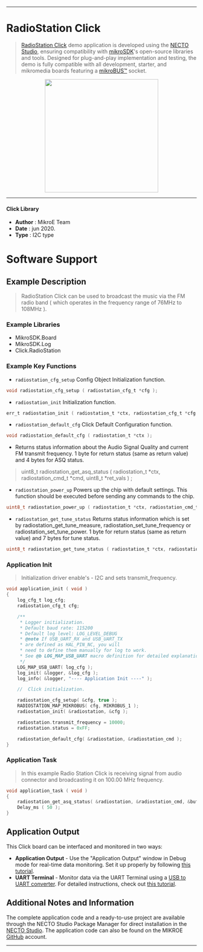 
---
# RadioStation Click

> [RadioStation Click](https://www.mikroe.com/?pid_product=MIKROE-2822) demo application is developed using
the [NECTO Studio](https://www.mikroe.com/necto), ensuring compatibility with [mikroSDK](https://www.mikroe.com/mikrosdk)'s
open-source libraries and tools. Designed for plug-and-play implementation and testing, the demo is fully compatible with
all development, starter, and mikromedia boards featuring a [mikroBUS&trade;](https://www.mikroe.com/mikrobus) socket.

<p align="center">
  <img src="https://www.mikroe.com/?pid_product=MIKROE-2822&image=1" height=300px>
</p>

---

#### Click Library

- **Author**        : MikroE Team
- **Date**          : jun 2020.
- **Type**          : I2C type

# Software Support

## Example Description

> RadioStation Click can be used to broadcast the music via the FM radio band 
> ( which operates in the frequency range of 76MHz to 108MHz ).

### Example Libraries

- MikroSDK.Board
- MikroSDK.Log
- Click.RadioStation

### Example Key Functions

- `radiostation_cfg_setup` Config Object Initialization function. 
```c
void radiostation_cfg_setup ( radiostation_cfg_t *cfg );
``` 
 
- `radiostation_init` Initialization function. 
```c
err_t radiostation_init ( radiostation_t *ctx, radiostation_cfg_t *cfg );
```

- `radiostation_default_cfg` Click Default Configuration function. 
```c
void radiostation_default_cfg ( radiostation_t *ctx );
```

- Returns status information about the Audio Signal Quality and current FM transmit frequency. 
 1 byte for return status (same as return value) and 4 bytes for ASQ status.
> uint8_t radiostation_get_asq_status ( radiostation_t *ctx, radiostation_cmd_t *cmd, uint8_t *ret_vals ) ;
 
- `radiostation_power_up` Powers up the chip with default settings. This function should be executed before sending any commands to the chip. 
```c
uint8_t radiostation_power_up ( radiostation_t *ctx, radiostation_cmd_t *cmd );
```

- `radiostation_get_tune_status` Returns status information which is set by radiostation_get_tune_measure, radiostation_set_tune_frequency or radiostation_set_tune_power. 1 byte for return status (same as return value) and 7 bytes for tune status. 
```c
uint8_t radiostation_get_tune_status ( radiostation_t *ctx, radiostation_cmd_t *cmd, uint8_t clear_stc_status_bit, uint8_t *ret_vals );
```

### Application Init

> Initialization driver enable's - I2C and sets transmit_frequency.

```c
void application_init ( void )
{
    log_cfg_t log_cfg;
    radiostation_cfg_t cfg;

    /** 
     * Logger initialization.
     * Default baud rate: 115200
     * Default log level: LOG_LEVEL_DEBUG
     * @note If USB_UART_RX and USB_UART_TX 
     * are defined as HAL_PIN_NC, you will 
     * need to define them manually for log to work. 
     * See @b LOG_MAP_USB_UART macro definition for detailed explanation.
     */
    LOG_MAP_USB_UART( log_cfg );
    log_init( &logger, &log_cfg );
    log_info( &logger, "---- Application Init ----" );

    //  Click initialization.

    radiostation_cfg_setup( &cfg, true );
    RADIOSTATION_MAP_MIKROBUS( cfg, MIKROBUS_1 );
    radiostation_init( &radiostation, &cfg );

    radiostation.transmit_frequency = 10000; 
    radiostation.status = 0xFF;

    radiostation_default_cfg( &radiostation, &radiostation_cmd );
}
```

### Application Task

> In this example Radio Station Click is receiving signal from audio connector and broadcasting 
> it on 100.00 MHz frequency. 

```c
void application_task ( void )
{
    radiostation_get_asq_status( &radiostation, &radiostation_cmd, &buff[ 0 ] );
    Delay_ms ( 50 );
}
```

## Application Output

This Click board can be interfaced and monitored in two ways:
- **Application Output** - Use the "Application Output" window in Debug mode for real-time data monitoring.
Set it up properly by following [this tutorial](https://www.youtube.com/watch?v=ta5yyk1Woy4).
- **UART Terminal** - Monitor data via the UART Terminal using
a [USB to UART converter](https://www.mikroe.com/click/interface/usb?interface*=uart,uart). For detailed instructions,
check out [this tutorial](https://help.mikroe.com/necto/v2/Getting%20Started/Tools/UARTTerminalTool).

## Additional Notes and Information

The complete application code and a ready-to-use project are available through the NECTO Studio Package Manager for 
direct installation in the [NECTO Studio](https://www.mikroe.com/necto). The application code can also be found on
the MIKROE [GitHub](https://github.com/MikroElektronika/mikrosdk_click_v2) account.

---
